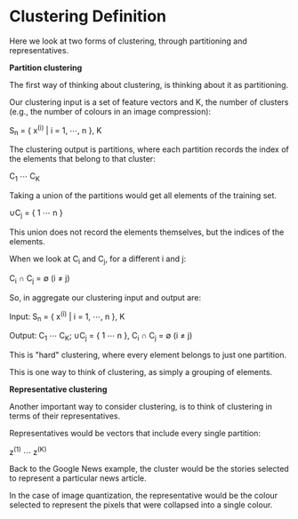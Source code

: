 # Clustering Definition

Here we look at two forms of clustering, through partitioning and representatives.

**Partition clustering**

The first way of thinking about clustering, is thinking about it as partitioning.

Our clustering input is a set of feature vectors and K, the number of clusters (e.g., the number of colours in an image compression):

S<sub>n</sub> = { x<sup>(i)</sup> | i = 1, ⋯, n }, K

The clustering output is partitions, where each partition records the index of the elements that belong to that cluster:

C<sub>1</sub> ⋯ C<sub>K</sub>

Taking a union of the partitions would get all elements of the training set.

∪C<sub>j</sub> = { 1 ⋯ n }

This union does not record the elements themselves, but the indices of the elements.

When we look at C<sub>i</sub> and C<sub>j</sub>, for a different i and j:

C<sub>i</sub> ∩ C<sub>j</sub> = ∅ (i ≠ j)

So, in aggregate our clustering input and output are:

Input: S<sub>n</sub> = { x<sup>(i)</sup> | i = 1, ⋯, n }, K

Output: C<sub>1</sub> ⋯ C<sub>K</sub>; ∪C<sub>j</sub> = { 1 ⋯ n }, C<sub>i</sub> ∩ C<sub>j</sub> = ∅ (i ≠ j)

This is "hard" clustering, where every element belongs to just one partition.

This is one way to think of clustering, as simply a grouping of elements.

**Representative clustering**

Another important way to consider clustering, is to think of clustering in terms of their representatives.

Representatives would be vectors that include every single partition:

z<sup>(1)</sup> ⋯ z<sup>(K)</sup>

Back to the Google News example, the cluster would be the stories selected to represent a particular news article.

In the case of image quantization, the representative would be the colour selected to represent the pixels that were collapsed into a single colour.
